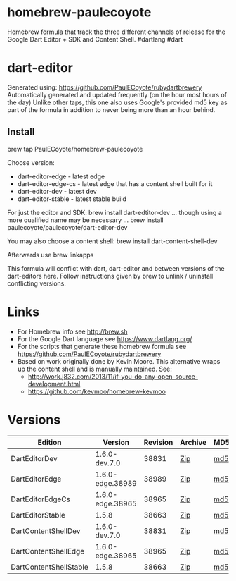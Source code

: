 homebrew-paulecoyote
====================

Homebrew formula that track the three different channels of release for the Google Dart Editor + SDK and Content Shell.  #dartlang #dart

dart-editor
===========

Generated using: https://github.com/PaulECoyote/rubydartbrewery
Automatically generated and updated frequently (on the hour most hours of the day)
Unlike other taps, this one also uses Google's provided md5 key as part of the formula in addition to never being more than an hour behind.

Install
-------
brew tap PaulECoyote/homebrew-paulecoyote

Choose version:
* dart-editor-edge - latest edge
* dart-editor-edge-cs - latest edge that has a content shell built for it
* dart-editor-dev - latest dev
* dart-editor-stable - latest stable build

For just the editor and SDK:
brew install dart-edtitor-dev
... though using a more qualified name may be necessary ...
brew install paulecoyote/paulecoyote/dart-editor-dev

You may also choose a content shell:
brew install dart-content-shell-dev

Afterwards use 
brew linkapps

This formula will conflict with dart, dart-editor and between versions of the dart-editors here.  Follow instructions given by brew to unlink / uninstall conflicting versions.

Links
=====
* For Homebrew info see http://brew.sh
* For the Google Dart language see https://www.dartlang.org/
* For the scripts that generate these homebrew formula see https://github.com/PaulECoyote/rubydartbrewery
* Based on work originally done by Kevin Moore. This alternative wraps up the content shell and is manually maintained.  See: 
    * http://work.j832.com/2013/11/if-you-do-any-open-source-development.html
    * https://github.com/kevmoo/homebrew-kevmoo

Versions
========
| Edition | Version | Revision | Archive | MD5 | Notes |
| ------- | ------- | -------- | ------- | --- | ----- |
| DartEditorDev | 1.6.0-dev.7.0 | 38831 | [Zip](https://storage.googleapis.com/dart-archive/channels/dev/release/38831/editor/darteditor-macos-x64.zip) | [md5](https://storage.googleapis.com/dart-archive/channels/dev/release/38831/editor/darteditor-macos-x64.zip.md5sum) | [Changes](https://storage.googleapis.com/dart-archive/channels/dev/release/latest/changelog.html) |
| DartEditorEdge | 1.6.0-edge.38989 | 38989 | [Zip](https://storage.googleapis.com/dart-archive/channels/be/raw/38989/editor/darteditor-macos-x64.zip) | [md5](https://storage.googleapis.com/dart-archive/channels/be/raw/38989/editor/darteditor-macos-x64.zip.md5sum) | - |
| DartEditorEdgeCs | 1.6.0-edge.38965 | 38965 | [Zip](https://storage.googleapis.com/dart-archive/channels/be/raw/38965/editor/darteditor-macos-x64.zip) | [md5](https://storage.googleapis.com/dart-archive/channels/be/raw/38965/editor/darteditor-macos-x64.zip.md5sum) | - |
| DartEditorStable | 1.5.8 | 38663 | [Zip](https://storage.googleapis.com/dart-archive/channels/stable/release/38663/editor/darteditor-macos-x64.zip) | [md5](https://storage.googleapis.com/dart-archive/channels/stable/release/38663/editor/darteditor-macos-x64.zip.md5sum) | [Changes](https://storage.googleapis.com/dart-archive/channels/stable/release/latest/changelog.html) |
| DartContentShellDev | 1.6.0-dev.7.0 | 38831 | [Zip](https://storage.googleapis.com/dart-archive/channels/dev/release/38831/dartium/content_shell-macos-ia32-release.zip) | [md5](https://storage.googleapis.com/dart-archive/channels/dev/release/38831/dartium/content_shell-macos-ia32-release.zip.md5sum) | - |
| DartContentShellEdge | 1.6.0-edge.38965 | 38965 | [Zip](https://storage.googleapis.com/dart-archive/channels/be/raw/38965/dartium/content_shell-macos-ia32-release.zip) | [md5](https://storage.googleapis.com/dart-archive/channels/be/raw/38965/dartium/content_shell-macos-ia32-release.zip.md5sum) | - |
| DartContentShellStable | 1.5.8 | 38663 | [Zip](https://storage.googleapis.com/dart-archive/channels/stable/release/38663/dartium/content_shell-macos-ia32-release.zip) | [md5](https://storage.googleapis.com/dart-archive/channels/stable/release/38663/dartium/content_shell-macos-ia32-release.zip.md5sum) | - |
